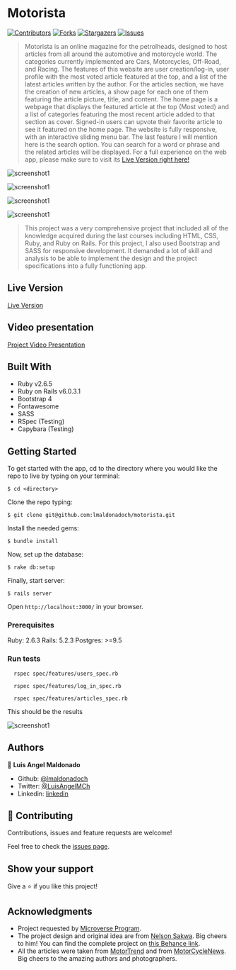 # Motorista

[![Contributors][contributors-shield]][contributors-url]
[![Forks][forks-shield]][forks-url]
[![Stargazers][stars-shield]][stars-url]
[![Issues][issues-shield]][issues-url]

> Motorista is an online magazine for the petrolheads, designed to host articles from all around the automotive and motorcycle world. The categories currently implemented are Cars, Motorcycles, Off-Road, and Racing. The features of this website are user creation/log-in, user profile with the most voted article featured at the top, and a list of the latest articles written by the author. For the articles section, we have the creation of new articles, a show page for each one of them featuring the article picture, title, and content. The home page is a webpage that displays the featured article at the top (Most voted) and a list of categories featuring the most recent article added to that section as cover. Signed-in users can upvote their favorite article to see it featured on the home page. The website is fully responsive, with an interactive sliding menu bar. The last feature I will mention here is the search option. You can search for a word or phrase and the related articles will be displayed. For a full experience on the web app, please make sure to visit its [Live Version right here!](https://afternoon-dawn-70531.herokuapp.com/articles)

![screenshot1](app/assets/images/screenshot01.png)

![screenshot1](app/assets/images/screenshot02.png)

![screenshot1](app/assets/images/screenshot03.png)

![screenshot1](app/assets/images/screenshot04.png)

> This project was a very comprehensive project that included all of the knowledge acquired during the last courses including HTML, CSS, Ruby, and Ruby on Rails. For this project, I also used Bootstrap and SASS for responsive development. It demanded a lot of skill and analysis to be able to implement the design and the project specifications into a fully functioning app.

## Live Version

[Live Version](https://afternoon-dawn-70531.herokuapp.com/articles)

## Video presentation

[Project Video Presentation](https://www.loom.com/share/1d69732a5fda4577a919fd4e1fc0ac88)

## Built With

- Ruby v2.6.5
- Ruby on Rails v6.0.3.1
- Bootstrap 4
- Fontawesome
- SASS
- RSpec (Testing)
- Capybara (Testing)

## Getting Started

To get started with the app, cd to the directory where you would like the repo to live by typing on your terminal:

```
$ cd <directory>
```

Clone the repo typing:

```
$ git clone git@github.com:lmaldonadoch/motorista.git
```

Install the needed gems:

```
$ bundle install
```

Now, set up the database:

```
$ rake db:setup

```

Finally, start server:

```
$ rails server
```

Open `http://localhost:3000/` in your browser.

### Prerequisites

Ruby: 2.6.3
Rails: 5.2.3
Postgres: >=9.5

### Run tests

```
  rspec spec/features/users_spec.rb

  rspec spec/features/log_in_spec.rb

  rspec spec/features/articles_spec.rb
```

This should be the results

![screenshot1](app/assets/images/screenshot05.png)

## Authors

👤 **Luis Angel Maldonado**

- Github: [@lmaldonadoch](https://github.com/lmaldonadoch)
- Twitter: [@LuisAngelMCh](https://twitter.com/LuisAngelMCh)
- Linkedin: [linkedin](https://www.linkedin.com/in/lmaldonadoch)

## 🤝 Contributing

Contributions, issues and feature requests are welcome!

Feel free to check the [issues page](https://github.com/lmaldonadoch/motorista/issues).

## Show your support

Give a ⭐️ if you like this project!

## Acknowledgments

- Project requested by [Microverse Program](https://www.microverse.org/).
- The project design and original idea are from [Nelson Sakwa](https://www.behance.net/sakwadesignstudio). Big cheers to him! You can find the complete project on [this Behance link](https://www.behance.net/gallery/14554909/liFEsTlye-Mobile-version).
- All the articles were taken from [MotorTrend](https://www.motortrend.com/) and from [MotorCycleNews](https://www.motorcyclenews.com/). Big cheers to the amazing authors and photographers.

<!-- MARKDOWN LINKS & IMAGES -->

[contributors-shield]: https://img.shields.io/github/contributors/lmaldonadoch/motorista.svg?style=flat-square
[contributors-url]: https://github.com/lmaldonadoch/motorista/graphs/contributors
[forks-shield]: https://img.shields.io/github/forks/lmaldonadoch/motorista.svg?style=flat-square
[forks-url]: https://github.com/lmaldonadoch/motorista/network/members
[stars-shield]: https://img.shields.io/github/stars/lmaldonadoch/motorista.svg?style=flat-square
[stars-url]: https://github.com/lmaldonadoch/motorista/stargazers
[issues-shield]: https://img.shields.io/github/issues/lmaldonadoch/motorista.svg?style=flat-square
[issues-url]: https://github.com/lmaldonadoch/motorista/issues
